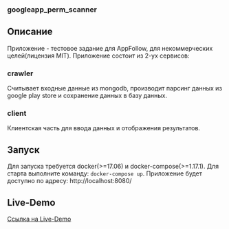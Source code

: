 ### googleapp_perm_scanner

## Описание
Приложение - тестовое задание для AppFollow, для некоммерческих целей(лицензия MIT).
Приложение состоит из 2-ух сервисов:
### crawler
Считывает входные данные из mongodb, производит парсинг данных из google play store и сохранение данных в базу данных.
### client
Клиентская часть для ввода данных и отображения результатов.

## Запуск
Для запуска требуется docker(>=17.06) и docker-compose(>=1.17.1).
Для старта выполните команду: `docker-compose up`.
Приложение будет доступно по адресу: http://localhost:8080/

## Live-Demo
[Ссылка на Live-Demo](http://45.76.84.107:8080/)
